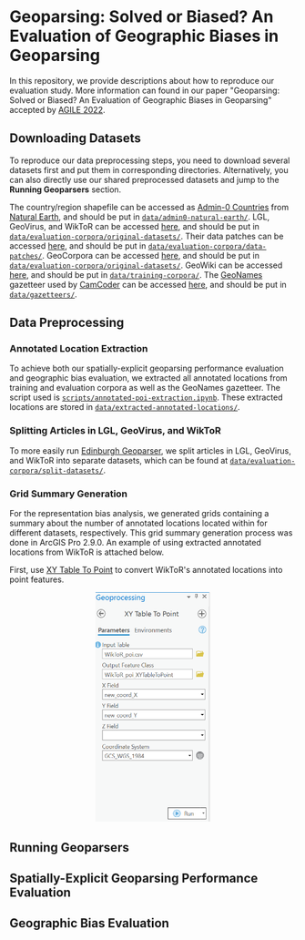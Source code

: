 # Geoparsing: Solved or Biased? An Evaluation of Geographic Biases in Geoparsing
In this repository, we provide descriptions about how to reproduce our evaluation study. More information can found in our paper "Geoparsing: Solved or Biased? An Evaluation of Geographic Biases in Geoparsing" accepted by [AGILE 2022](https://agile-online.org/index.php/conference-2022). 

## Downloading Datasets
To reproduce our data preprocessing steps, you need to download several datasets first and put them in corresponding directories. Alternatively, you can also directly use our shared preprocessed datasets and jump to the **Running Geoparsers** section.

The country/region shapefile can be accessed as [Admin-0 Countries](https://www.naturalearthdata.com/http//www.naturalearthdata.com/download/10m/cultural/ne_10m_admin_0_countries.zip) from [Natural Earth](https://www.naturalearthdata.com), and should be put in [`data/admin0-natural-earth/`](data/admin0-natural-earth/). LGL, GeoVirus, and WikToR can be accessed [here](https://github.com/milangritta/Geocoding-with-Map-Vector/tree/master/data), and should be put in [`data/evaluation-corpora/original-datasets/`](data/evaluation-corpora/original-datasets/). Their data patches can be accessed [here](https://github.com/google-research-datasets/mlg_evaldata), and should be put in [`data/evaluation-corpora/data-patches/`](data/evaluation-corpora/data-patches/). GeoCorpora can be accessed [here](https://github.com/geovista/GeoCorpora), and should be put in [`data/evaluation-corpora/original-datasets/`](data/evaluation-corpora/original-datasets/). GeoWiki can be accessed [here](https://www.repository.cam.ac.uk/bitstream/handle/1810/277772/geowiki.txt.zip?sequence=5&isAllowed=y), and should be put in
[`data/training-corpora/`](data/training-corpora/). The [GeoNames](http://www.geonames.org/) gazetteer used by [CamCoder](https://github.com/milangritta/Geocoding-with-Map-Vector) can be accessed [here](https://www.repository.cam.ac.uk/bitstream/handle/1810/277772/allCountries.txt.zip?sequence=4&isAllowed=y), and should be put in [`data/gazetteers/`](data/gazetteers/).

## Data Preprocessing
### Annotated Location Extraction
To achieve both our spatially-explicit geoparsing performance evaluation and geographic bias evaluation, we extracted all annotated locations from training and evaluation corpora as well as the GeoNames gazetteer. The script used is [`scripts/annotated-poi-extraction.ipynb`](scripts/annotated-poi-extraction.ipynb). These extracted locations are stored in [`data/extracted-annotated-locations/`](data/extracted-annotated-locations/). 

### Splitting Articles in LGL, GeoVirus, and WikToR
To more easily run [Edinburgh Geoparser](https://www.inf.ed.ac.uk/research/isdd/admin/package?view=1&id=199), we split articles in LGL, GeoVirus, and WikToR into separate datasets, which can be found at [`data/evaluation-corpora/split-datasets/`](data/evaluation-corpora/split-datasets/).

### Grid Summary Generation
For the representation bias analysis, we generated grids containing a summary about the number of annotated locations located within for different datasets, respectively. This grid summary generation process was done in ArcGIS Pro 2.9.0. An example of using extracted annotated locations from WikToR is attached below.

First, use [XY Table To Point](https://pro.arcgis.com/en/pro-app/latest/tool-reference/data-management/xy-table-to-point.htm) to convert WikToR's annotated locations into point features.

<div align=center>
<img src="screenshots/grid-summary-generation-1.PNG" width='40%' height = '40%'>
</div>


## Running Geoparsers

## Spatially-Explicit Geoparsing Performance Evaluation

## Geographic Bias Evaluation
